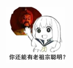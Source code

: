 <img src="pics\0D345522C7F437010E9ED14853081D37.jpg" style="zoom:25%;" />



[^question-0]: 怎么回事呢
[^question-1]: 怎么回事呢


